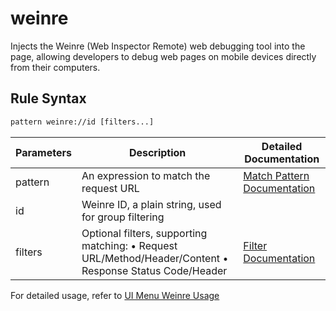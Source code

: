 # weinre
Injects the Weinre (Web Inspector Remote) web debugging tool into the page, allowing developers to debug web pages on mobile devices directly from their computers.

## Rule Syntax
``` txt
pattern weinre://id [filters...]
```

| Parameters | Description | Detailed Documentation |
| ------- | ------------------------------------------------------------ | ------------------------- |
| pattern | An expression to match the request URL | [Match Pattern Documentation](./pattern) |
| id | Weinre ID, a plain string, used for group filtering | |
| filters | Optional filters, supporting matching: • Request URL/Method/Header/Content • Response Status Code/Header | [Filter Documentation](./filters) |

For detailed usage, refer to [UI Menu Weinre Usage](../gui/weinre)
